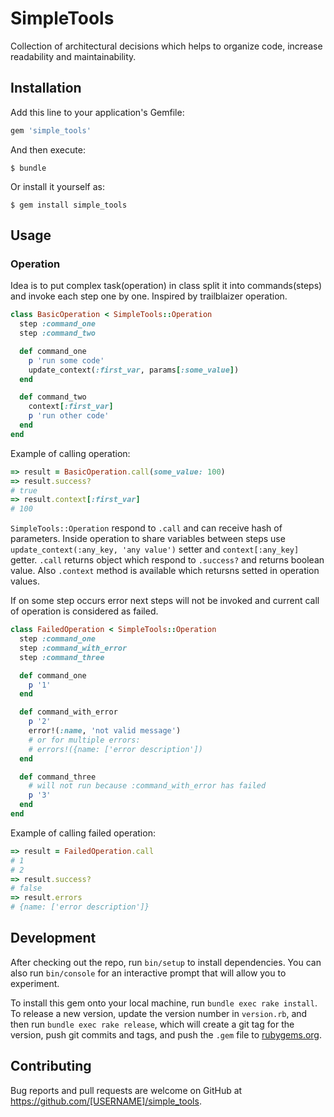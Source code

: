 # SimpleTools

Collection of architectural decisions which helps to organize code, increase readability and maintainability.

## Installation

Add this line to your application's Gemfile:

```ruby
gem 'simple_tools'
```

And then execute:

    $ bundle

Or install it yourself as:

    $ gem install simple_tools

## Usage

### Operation
Idea is to put complex task(operation) in class split it into commands(steps) and invoke each step one by one. Inspired by trailblaizer operation.


```ruby
class BasicOperation < SimpleTools::Operation
  step :command_one
  step :command_two

  def command_one
    p 'run some code'
    update_context(:first_var, params[:some_value])
  end

  def command_two
    context[:first_var]
    p 'run other code'
  end
end
```
Example of calling operation:
```ruby
=> result = BasicOperation.call(some_value: 100)
=> result.success?
# true
=> result.context[:first_var]
# 100
```

`SimpleTools::Operation` respond to `.call` and can receive hash of parameters.
Inside operation to share variables between steps use `update_context(:any_key, 'any value')` setter and `context[:any_key]` getter.
`.call` returns object which respond to `.success?` and returns boolean value. Also `.context` method is available which retursns setted in operation values.

If on some step occurs error next steps will not be invoked and current call of operation is considered as failed.

```ruby
class FailedOperation < SimpleTools::Operation
  step :command_one
  step :command_with_error
  step :command_three

  def command_one
    p '1'
  end

  def command_with_error
    p '2'
    error!(:name, 'not valid message')
    # or for multiple errors:
    # errors!({name: ['error description'])
  end

  def command_three
    # will not run because :command_with_error has failed
    p '3'
  end
end
```

Example of calling failed operation:
```ruby
=> result = FailedOperation.call
# 1
# 2
=> result.success?
# false
=> result.errors
# {name: ['error description']}
```


## Development

After checking out the repo, run `bin/setup` to install dependencies. You can also run `bin/console` for an interactive prompt that will allow you to experiment.

To install this gem onto your local machine, run `bundle exec rake install`. To release a new version, update the version number in `version.rb`, and then run `bundle exec rake release`, which will create a git tag for the version, push git commits and tags, and push the `.gem` file to [rubygems.org](https://rubygems.org).

## Contributing

Bug reports and pull requests are welcome on GitHub at https://github.com/[USERNAME]/simple_tools.

